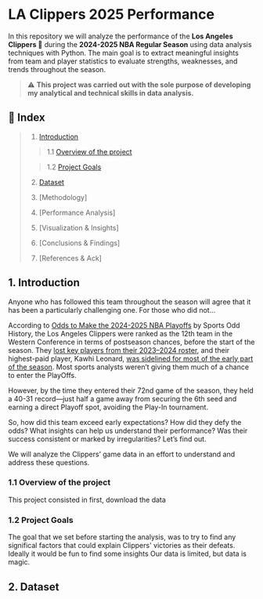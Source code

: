 # LA Clippers 2025 Performance
In this repository we will analyze the performance of the <b>Los Angeles Clippers 🏀</b> during the <b>2024-2025 NBA Regular Season</b> using data analysis techniques with Python. The main goal is to extract meaningful insights from team and player statistics to evaluate strengths, weaknesses, and trends throughout the season.

>⚠️ <b>This project was carried out with the sole purpose of developing my analytical and technical skills in data analysis.</b>

## 📌 Index
>
>1. [Introduction](#1-introduction)
>
>>1.1 [Overview of the project](#11-overview-of-the-project)
>
>>1.2 [Project Goals](#12-project-goals)
>
>2. [Dataset](#2-dataset)
>
>3. [Methodology]
>
>4. [Performance Analysis]
>
>5. [Visualization & Insights]
>
>6. [Conclusions & Findings]
>
>7. [References & Ack]


## 1. Introduction
Anyone who has followed this team throughout the season will agree that it has been a particularly challenging one. For those who did not...  

According to [Odds to Make the 2024-2025 NBA Playoffs](https://www.sportsoddshistory.com/nba-win/?y=2024-2025&sa=nba&t=post&o=mk) by Sports Odd History, the Los Angeles Clippers were ranked as the 12th team in the Western Conference in terms of postseason chances, before the start of the season. They [lost key players from their 2023–2024 roster](https://www.si.com/nba/clippers/news/paul-george-breaks-silence-on-leaving-clippers-for-76ers-01j2723fea3v#:~:text=Paul%20George%20shocked%20the%20NBA,silence%20in%20a%20press%20release.), and their highest-paid player, Kawhi Leonard, [was sidelined for most of the early part of the season](https://www.nba.com/news/kawhi-leonard-season-debut). Most sports analysts weren’t giving them much of a chance to enter the PlayOffs. 

However, by the time they entered their 72nd game of the season, they held a 40-31 record—just half a game away from securing the 6th seed and earning a direct Playoff spot, avoiding the Play-In tournament. 

So, how did this team exceed early expectations? How did they defy the odds? What insights can help us understand their performance? Was their success consistent or marked by irregularities? Let’s find out.

We will analyze the Clippers’ game data in an effort to understand and address these questions. 

### 1.1 Overview of the project
This project consisted in first, download the data 

### 1.2 Project Goals
The goal that we set before starting the analysis, was to try to find any significal factors that could explain Clippers' victories as their defeats. Ideally it would be fun to find some insights Our data is limited, but data is magic. 

## 2. Dataset


